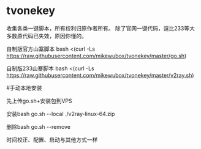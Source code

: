 # tvonekey
收集各类一键脚本，所有权利归原作者所有。
除了官网一键代码，逗比233等大多数原代码已失效，原因你懂的。

自制版官方山寨脚本
bash <(curl -Ls https://raw.githubusercontent.com/mikewubox/tvonekey/master/go.sh)

自制版233山寨脚本
bash <(curl -Ls https://raw.githubusercontent.com/mikewubox/tvonekey/master/v2ray.sh)


#手动本地安装

先上传go.sh+安装包到VPS

安装bash go.sh --local ./v2ray-linux-64.zip

删除bash go.sh --remove

时间校正、配置、启动与其他方式一样
